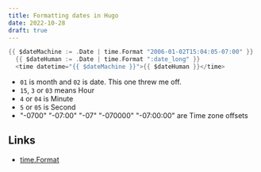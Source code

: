 ```yaml
---
title: Formatting dates in Hugo
date: 2022-10-28
draft: true
---
```


```go
{{ $dateMachine := .Date | time.Format "2006-01-02T15:04:05-07:00" }}
  {{ $dateHuman := .Date | time.Format ":date_long" }}
  <time datetime="{{ $dateMachine }}">{{ $dateHuman }}</time>
```

- `01` is month and `02` is date. This one threw me off.
- `15`, `3` or `03` means Hour
- `4` or `04` is Minute
- `5` or `05` is Second
- 	"-0700" "-07:00" "-07" "-070000" "-07:00:00" are Time zone offsets

Links
---
- [time.Format](https://gohugo.io/functions/time/format/)
